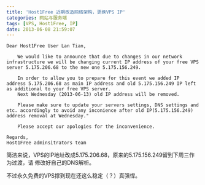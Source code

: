 ```yaml
---
title: 'Host1Free 近期改造网络架构，更换VPS IP'
categories: 网站与服务端
tags: [VPS, Host1Free, IP]
date: 2013-06-08 21:59:07
---
```


    Dear Host1Free User Lan Tian,

        We would like to announce that due to changes in our network infrastructure we will be changing current IP address of your free VPS server 5.175.206.68 to the new one 5.175.156.249.

        In order to allow you to prepare for this event we added IP address 5.175.206.68 as main IP address and old 5.175.156.249 IP left as additional to your free VPS server.
        Next Wednesday (2013-06-13) old IP address will be removed.

        Please make sure to update your servers settings, DNS settings and etc. accordingly to avoid any inconience after old IP(5.175.156.249) address removal at Wednesday."

        Please accept our apologies for the inconvenience.

    Regards,
    Host1Free adminsitrators team

简洁来说，VPS的IP地址改成5.175.206.68，原来的5.175.156.249留到下周三作为过渡，请
修改好自己的DNS解析。

不过永久免费的VPS撑到现在还这么稳定（？）真强悍。

